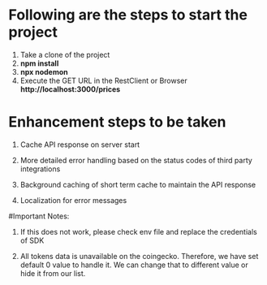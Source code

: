 # Following are the steps to start the project
 
1. Take a clone of the project
2. **npm install**
3. **npx nodemon**
4. Execute the GET URL in the RestClient or Browser **http://localhost:3000/prices**


# Enhancement steps to be taken

1. Cache API response on server start

2. More detailed error handling based on the status codes of third party integrations

3. Background caching of short term cache to maintain the API response

4. Localization for error messages


#Important Notes: 

1. If this does not work, please check env file and replace the credentials of SDK

2. All tokens data is unavailable on the coingecko. Therefore, we have set default 0 value to handle it. We can change that to different value or hide it from our list.
